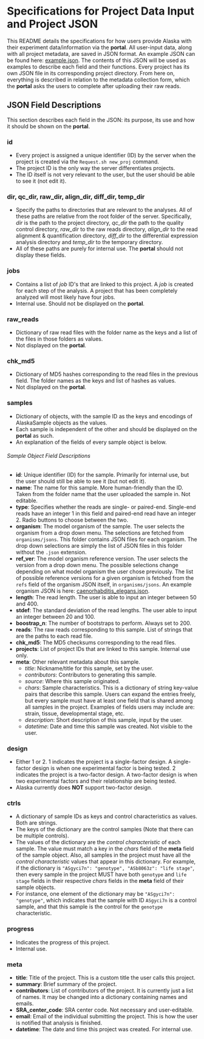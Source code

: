 # Specifications for Project Data Input and Project JSON

This README details the specifications for how users provide Alaska with their experiment data/information via the **portal**. All user-input data, along with all project metadata, are saved in JSON format. An example JSON can be found here: [example.json](example.json). The contents of this JSON will be used as examples to describe each field and their functions. Every project has its own JSON file in its corresponding project directory. From here on, everything is described in relation to the metadata collection form, which the **portal** asks the users to complete after uploading their raw reads.

## JSON Field Descriptions
This section describes each field in the JSON: its purpose, its use and how it should be shown on the **portal**.

### id
* Every project is assigned a unique identifier (ID) by the server when the project is created via the `Request.sh new_proj` command.
* The project ID is the only way the server differentiates projects.
* The ID itself is not very relevant to the user, but the user should be able to see it (not edit it).

### dir, qc_dir, raw_dir, align_dir, diff_dir, temp_dir
* Specify the paths to directories that are relevant to the analyses. All of these paths are relative from the root folder of the server. Specifically, *dir* is the path to the project directory, *qc_dir* the path to the quality control directory, *raw_dir* to the raw reads directory, *align_dir* to the read alignment & quantification directory, *diff_dir* to the differential expression analysis directory and *temp_dir* to the temporary directory.
* All of these paths are purely for internal use. The **portal** should not display these fields.

### jobs
* Contains a list of *job* ID's that are linked to this project. A *job* is created for each step of the analysis. A project that has been completely analyzed will most likely have four jobs.
* Internal use. Should not be displayed on the **portal**.

### raw_reads
* Dictionary of raw read files with the folder name as the keys and a list of the files in those folders as values.
* Not displayed on the **portal**.

### chk_md5
* Dictionary of MD5 hashes corresponding to the read files in the previous field. The folder names as the keys and list of hashes as values.
* Not displayed on the **portal**.

### samples
* Dictionary of objects, with the sample ID as the keys and encodings of AlaskaSample objects as the values.
* Each sample is independent of the other and should be displayed on the **portal** as such.
* An explanation of the fields of every sample object is below.

###### Sample Object Field Descriptions
* **id**: Unique identifier (ID) for the sample. Primarily for internal use, but the user should still be able to see it (but not edit it).
* **name**: The name for this sample. More human-friendly than the ID. Taken from the folder name that the user uploaded the sample in. Not editable.
* **type**: Specifies whether the reads are single- or paired-end. Single-end reads have an integer 1 in this field and paired-end read have an integer 2. Radio buttons to choose between the two.
* **organism**: The model organism of the sample. The user selects the organism from a drop down menu. The selections are fetched from `organisms/jsons`. This folder contains JSON files for each organism. The drop down selections are simply the list of JSON files in this folder without the `.json` extension.
* **ref_ver**: The model organism reference version. The user selects the version from a drop down menu. The possible selections change depending on what model organism the user chose previously. The list of possible reference versions for a given organism is fetched from the `refs` field of the organism JSON itself, in `organisms/jsons`. An example organism JSON is here: [caenorhabditis_elegans.json](caenorhabditis_elegans.json).
* **length**: The read length. The user is able to input an integer between 50 and 400.
* **stdef**: The standard deviation of the read lengths. The user able to input an integer between 20 and 100.
* **boostrap_n**: The number of bootstraps to perform. Always set to 200.
* **reads**: The raw reads corresponding to this sample. List of strings that are the paths to each read file.
* **chk_md5**: The MD5 checksums corresponding to the read files.
* **projects**: List of project IDs that are linked to this sample. Internal use only.
* **meta**: Other relevant metadata about this sample.
    * *title*: Nickname/title for this sample, set by the user.
    * *contributors*: Contributors to generating this sample.
    * *source*: Where this sample originated.
    * *chars*: Sample characteristics. This is a dictionary of string key-value pairs that describe this sample. Users can expand the entries freely, but every sample must have at least one field that is shared among all samples in the project. Examples of fields users may include are: strain, tissue, developmental stage, etc.
    * *description*: Short description of this sample, input by the user.
    * *datetime*: Date and time this sample was created. Not visible to the user.

### design
* Either 1 or 2. 1 indicates the project is a single-factor design. A single-factor design is when one experimental factor is being tested. 2 indicates the project is a two-factor design. A two-factor design is when two experimental factors and their relationship are being tested.
* Alaska currently does **NOT** support two-factor design.

### ctrls
* A dictionary of sample IDs as keys and control characteristics as values. Both are strings.
* The keys of the dictionary are the control samples (Note that there can be multiple controls).
* The values of the dictionary are the *control characteristic* of each sample. The value must match a key in the *chars* field of the **meta** field of the sample object. Also, all samples in the project must have all the *control characteristic* values that appear in this dictionary. For example, if the dictionary is `"ASgyci7n": "genotype", "ASb8063z": "life stage"`, then every sample in the project MUST have both `genotype` and `life stage` fields in their respective *chars* fields in the **meta** field of their sample objects.
* For instance, one element of the dictionary may be `"ASgyci7n": "genotype"`, which indicates that the sample with ID `ASgyci7n` is a control sample, and that this sample is the control for the `genotype` characteristic.
### progress
* Indicates the progress of this project.
* Internal use.
### meta
* **title**: Title of the project. This is a custom title the user calls this project.
* **summary**: Brief summary of the project.
* **contributors**: List of contributors of the project. It is currently just a list of names. It may be changed into a dictionary containing names and emails.
* **SRA_center_code**: SRA center code. Not necessary and user-editable.
* **email**: Email of the individual submitting the project. This is how the user is notified that analysis is finished.
* **datetime**: The date and time this project was created. For internal use.

